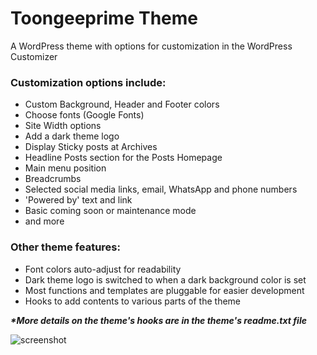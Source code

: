 # Toongeeprime Theme

A WordPress theme with options for customization in the WordPress Customizer

### Customization options include:

- Custom Background, Header and Footer colors
- Choose fonts (Google Fonts)
- Site Width options
- Add a dark theme logo
- Display Sticky posts at Archives
- Headline Posts section for the Posts Homepage
- Main menu position
- Breadcrumbs
- Selected social media links, email, WhatsApp and phone numbers
- 'Powered by' text and link
- Basic coming soon or maintenance mode
- and more

### Other theme features:

- Font colors auto-adjust for readability
- Dark theme logo is switched to when a dark background color is set
- Most functions and templates are pluggable for easier development
- Hooks to add contents to various parts of the theme


***\*More details on the theme's hooks are in the theme's readme.txt file***


![screenshot](https://user-images.githubusercontent.com/39152476/160936850-e8efb85e-6853-4fe1-afbb-c0273a500a43.jpg)


